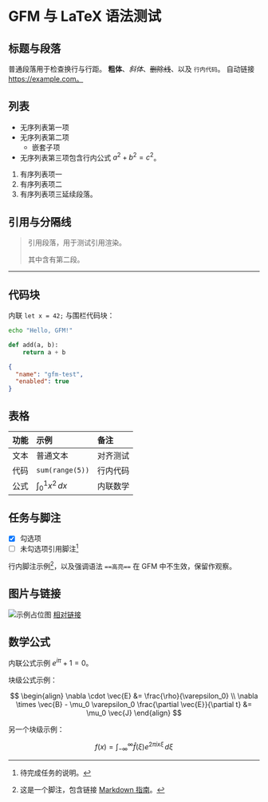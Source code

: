 # GFM 与 LaTeX 语法测试

## 标题与段落

普通段落用于检查换行与行距。
**粗体**、_斜体_、~~删除线~~、以及 `行内代码`。
自动链接 <https://example.com。>

## 列表

- 无序列表第一项
- 无序列表第二项
  - 嵌套子项
- 无序列表第三项包含行内公式 $a^2 + b^2 = c^2$。

1. 有序列表项一
2. 有序列表项二
3. 有序列表项三延续段落。

## 引用与分隔线

> 引用段落，用于测试引用渲染。
>
> 其中含有第二段。

---

## 代码块

内联 `let x = 42;` 与围栏代码块：

```bash
echo "Hello, GFM!"
```

```python
def add(a, b):
    return a + b
```

```json
{
  "name": "gfm-test",
  "enabled": true
}
```

## 表格

| 功能 | 示例                 | 备注     |
| :--- | :------------------- | :------- |
| 文本 | 普通文本             | 对齐测试 |
| 代码 | `sum(range(5))`      | 行内代码 |
| 公式 | $\int_0^1 x^2 \, dx$ | 内联数学 |

## 任务与脚注

- [x] 勾选项
- [ ] 未勾选项引用脚注[^todo]

行内脚注示例[^1]，以及强调语法 `==高亮==` 在 GFM 中不生效，保留作观察。

[^todo]: 待完成任务的说明。

[^1]: 这是一个脚注，包含链接 [Markdown 指南](https://www.markdownguide.org)。

## 图片与链接

![示例占位图](https://via.placeholder.com/120 "占位图片")
[相对链接](./hd2-random开发笔记.md)

## 数学公式

内联公式示例 $e^{i\pi} + 1 = 0$。

块级公式示例：

$$
\begin{align}
\nabla \cdot \vec{E} &= \frac{\rho}{\varepsilon_0} \\
\nabla \times \vec{B} - \mu_0 \varepsilon_0 \frac{\partial \vec{E}}{\partial t} &= \mu_0 \vec{J}
\end{align}
$$

另一个块级示例：

$$
f(x) = \int_{-\infty}^{\infty} \hat{f}(\xi) e^{2\pi i x \xi} \, d\xi
$$
